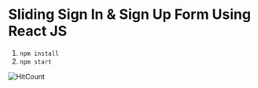 # Sliding Sign In & Sign Up Form Using React JS
1. ```npm install```
2. ```npm start```

![HitCount](https://i.ytimg.com/vi/d79TqHpSY3M/maxresdefault.jpg)
